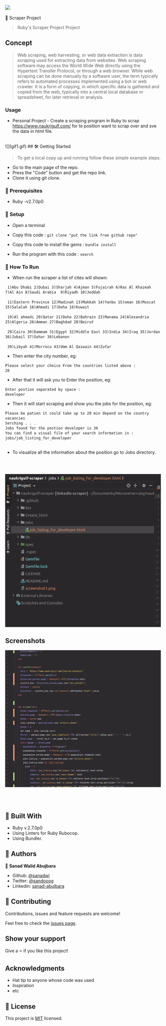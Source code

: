 ![](https://img.shields.io/badge/Microverse-blueviolet)

🧐 Scraper Project

> Ruby's Scraper Project Project

## Concept
> Web scraping, web harvesting, or web data extraction is data scraping used for extracting data from websites. Web scraping software may access the World Wide Web directly using the Hypertext Transfer Protocol, or through a web browser. While web scraping can be done manually by a software user, the term typically refers to automated processes implemented using a bot or web crawler. It is a form of copying, in which specific data is gathered and copied from the web, typically into a central local database or spreadsheet, for later retrieval or analysis.
### Usage

- Personal Project - Create a scraping program in Ruby to scrap https://www.naukrigulf.com/ for te position want to scrap over and sve the data in html file.
<br>
  ![](gif1.gif) 
## 🛠 Getting Started

> To get a local copy up and running follow these simple example steps.

- Go to the main page of the repo.
- Press the "Code" button and get the repo link.
- Clone it using git clone.

### 📝 Prerequisites

- Ruby -v2.7.0p0

### 📝 Setup

 - Open a terminal
 
 - Copy this code : 
        ```
        git clone "put the link from github repo"
        ```
 - Copy this code to install the gems :
         ```
        bundle install
        ```       
- Run the program with this code :
        ```
        search
        ```
### 📝 How To Run
   - When run the scraper a list of cites will shown:
    
   ```
    1)Abu Dhabi 2)Dubai 3)Sharjah 4)Ajman 5)Fujairah 6)Ras Al Khaimah 7)Al Ain 8)Saudi Arabia  9)Riyadh 10)Jeddah
    
    11)Eastern Province 12)Madinah 13)Makkah 14)Yanbu 15)oman 16)Muscat 15)Salalah 16)Ahmadi 17)Doha 18)Kuwait
    
    19)Al ahmadi 20)Qatar 21)Doha 22)Bahrain 23)Manama 24)Alexandria 25)Algeria 26)Amman 27)Baghdad 28)Beirut
    
    29)Cairo 30)Dammam 31)Egypt 32)Middle East 33)India 34)Iraq 35)Jordan 36)Jubail 37)Sohar 38)Lebanon
    
    39)Libyah 41)Morroco 43)Umm Al Qaiwain 44)Zufar

   ```
   
   - Then enter the city number, eg:
   ```
Please select your choice From the countries listed above :
26

```
   
   - After that it will ask you to Enter the position, eg:
   ```
Enter postion separated by space :
developer

``` 
    
   - Then it will start scraping and show you the jobs for the position, eg:
   ```
Please be patien it could take up to 20 min depend on the country vacancies
Serching . . .
Jobs found for the postion developer is 36
You can find a visual file of your search information in :
jobs/job_listing_for_developer


```
    
   - To visualize all the information about the position go to Jobs directory.
   
    

  
  <br>
  <br>
  
    
  ![](gif2.gif) 


## Screenshots
    
 ![screenshot](./screenshot1.png)
        
 <br>      
 <br>  

 
 ## 🔧 Built With
 
 - Ruby v.2.7.0p0
 - Using Linters for Ruby Rubocop.
 - Using Bundler.



## 👤 Authors


👤 **Sanad Walid Abujbara**

- Github: [@sanadwj](https://github.com/sanadwj)
- Twitter: [@sandooog](https://twitter.com/sandooog)
- Linkedin: [sanad-abujbara](https://linkedin.com/in/sanad-abujbara)


## 🤝 Contributing

Contributions, issues and feature requests are welcome!

Feel free to check the [issues page](issues/).

## Show your support

Give a ⭐️ if you like this project!

## Acknowledgments

- Hat tip to anyone whose code was used
- Inspiration
- etc

## 📝 License

This project is [MIT](lic.url) licensed.
